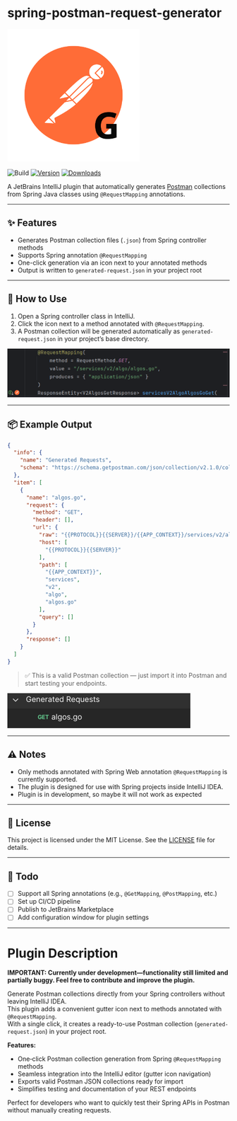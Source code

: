 
# spring-postman-request-generator

<img width="300" src="https://github.com/FerdiStro/spring-postman-request-generator/raw/main/doc/img/icon.svg" alt="ICON">  
<br>

![Build](https://github.com/FerdiStro/spring-postman-request-generator/workflows/Build/badge.svg)
[![Version](https://img.shields.io/jetbrains/plugin/v/27997-spring-postman-request-generator.svg)](https://plugins.jetbrains.com/plugin/27997-spring-postman-request-generator)
[![Downloads](https://img.shields.io/jetbrains/plugin/d/27997-spring-postman-request-generator.svg)](https://plugins.jetbrains.com/plugin/27997-spring-postman-request-generator)

A JetBrains IntelliJ plugin that automatically generates [Postman](https://www.postman.com/) collections from Spring
Java classes using `@RequestMapping` annotations.

---

## ✨ Features

* Generates Postman collection files (`.json`) from Spring controller methods
* Supports Spring annotation `@RequestMapping`
* One-click generation via an icon next to your annotated methods
* Output is written to `generated-request.json` in your project root

---

## 🚀 How to Use

1. Open a Spring controller class in IntelliJ.
2. Click the icon next to a method annotated with `@RequestMapping`.
3. A Postman collection will be generated automatically as `generated-request.json` in your project’s base directory.

![RequestMappingInterface.png](https://github.com/FerdiStro/spring-postman-request-generator/raw/main/doc/img/RequestMappingInterface.png)

---

## 📦 Example Output

```json
{
  "info": {
    "name": "Generated Requests",
    "schema": "https://schema.getpostman.com/json/collection/v2.1.0/collection.json"
  },
  "item": [
    {
      "name": "algos.go",
      "request": {
        "method": "GET",
        "header": [],
        "url": {
          "raw": "{{PROTOCOL}}{{SERVER}}/{{APP_CONTEXT}}/services/v2/algo/algos.go",
          "host": [
            "{{PROTOCOL}}{{SERVER}}"
          ],
          "path": [
            "{{APP_CONTEXT}}",
            "services",
            "v2",
            "algo",
            "algos.go"
          ],
          "query": []
        }
      },
      "response": []
    }
  ]
}
```

> ✅ This is a valid Postman collection — just import it into Postman and start testing your endpoints.

![postman collection](https://github.com/FerdiStro/spring-postman-request-generator/raw/main/doc/img/PostmanCollection.png)

---

## ⚠️ Notes

* Only methods annotated with Spring Web annotation  `@RequestMapping` is currently supported.
* The plugin is designed for use with Spring projects inside IntelliJ IDEA.
* Plugin is in development, so maybe it will not work as expected

---

## 📄 License

This project is licensed under the MIT License. See the [LICENSE](LICENSE) file for details.


---

## 📝 Todo

* [ ] Support all Spring annotations (e.g., `@GetMapping`, `@PostMapping`, etc.)
* [ ] Set up CI/CD pipeline
* [ ] Publish to JetBrains Marketplace
* [ ] Add configuration window for plugin settings

---
# Plugin Description
<!-- Plugin description -->
**IMPORTANT: Currently under development—functionality still limited and partially buggy. Feel free to contribute and improve the plugin.**

Generate Postman collections directly from your Spring controllers without leaving IntelliJ IDEA.  
This plugin adds a convenient gutter icon next to methods annotated with `@RequestMapping`.  
With a single click, it creates a ready-to-use Postman collection (`generated-request.json`) in your project root.

**Features:**
- One‑click Postman collection generation from Spring `@RequestMapping` methods
- Seamless integration into the IntelliJ editor (gutter icon navigation)
- Exports valid Postman JSON collections ready for import
- Simplifies testing and documentation of your REST endpoints

Perfect for developers who want to quickly test their Spring APIs in Postman without manually creating requests.




<!-- Plugin description end -->
